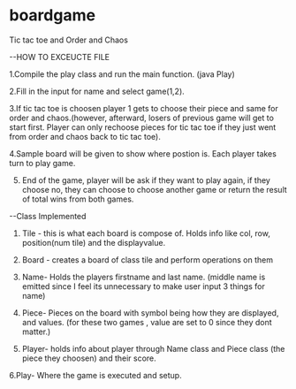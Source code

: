 # boardgame
Tic tac toe and Order and Chaos

--HOW TO EXCEUCTE FILE 

1.Compile the play class and run the main function. (java Play)

2.Fill in the input for name and select game(1,2). 

3.If tic tac toe is choosen player 1 gets to choose their piece and same for order and chaos.(however, afterward, losers of previous game will get to start first. Player can only rechoose pieces for tic tac toe if they just went from order and chaos back to tic tac toe).

4.Sample board will be given to show where postion is. Each player takes turn to play game.

5. End of the game, player will be ask if they want to play again, if they choose no, they can choose to choose another game or return the result of total wins from both games.

--Class Implemented

1. Tile - this is what each board is compose of. Holds info like col, row, position(num tile) and the displayvalue.

2. Board - creates a board of class tile and perform operations on them

3. Name- Holds the players firstname and last name.
 (middle name is emitted since I feel its unnecessary to make user input 3 things for name)

4. Piece- Pieces on the board with symbol being how they are displayed, and values.
 (for these two games , value are set to 0 since they dont matter.)

5. Player- holds info about player through Name class and Piece class (the piece they choosen) and their score.

6.Play- Where the game is executed and setup. 
